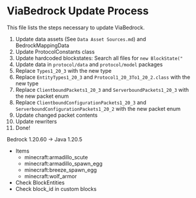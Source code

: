 # ViaBedrock Update Process

This file lists the steps necessary to update ViaBedrock.

1. Update data assets (See `Data Asset Sources.md`) and BedrockMappingData
2. Update ProtocolConstants class
3. Update hardcoded blockstates: Search all files for `new BlockState("`
4. Update data in `protocol/data` and `protocol/model` packages
5. Replace `Types1_20_3` with the new type
6. Replace `EntityTypes1_20_3` and `Protocol1_20_3To1_20_2.class` with the new type
7. Replace `ClientboundPackets1_20_3` and `ServerboundPackets1_20_3` with the new packet enum
8. Replace `ClientboundConfigurationPackets1_20_3` and `ServerboundConfigurationPackets1_20_2` with the new packet enum
9. Update changed packet contents
10. Update rewriters
11. Done!

Bedrock 1.20.60 -> Java 1.20.5
* Items
  * minecraft:armadillo_scute
  * minecraft:armadillo_spawn_egg
  * minecraft:breeze_spawn_egg
  * minecraft:wolf_armor
* Check BlockEntities
* Check block_id in custom blocks
